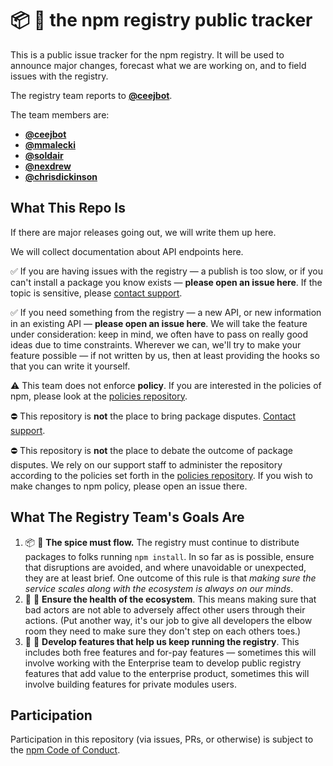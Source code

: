 # :package: :ledger: the npm registry public tracker

This is a public issue tracker for the npm registry. It will be used
to announce major changes, forecast what we are working on, and to
field issues with the registry.

The registry team reports to **[@ceejbot](https://github.com/ceejbot/)**.

The team members are:

* **[@ceejbot](https://github.com/ceejbot/)**
* **[@mmalecki](https://github.com/mmalecki/)**
* **[@soldair](https://github.com/soldair/)**
* **[@nexdrew](https://github.com/nexdrew/)**
* **[@chrisdickinson](https://github.com/chrisdickinson/)**

## What This Repo Is

If there are major releases going out, we will write them up here.

We will collect documentation about API endpoints here.

:white_check_mark: If you are having issues with the registry — a publish is
too slow, or if you can't install a package you know exists — **please open an
issue here**. If the topic is sensitive, please [contact
support](https://www.npmjs.com/support).

:white_check_mark: If you need something from the registry — a new API, or new information in an
existing API — **please open an issue here**. We will take the feature under
consideration: keep in mind, we often have to pass on really good ideas due to
time constraints. Wherever we can, we'll try to make your feature possible — if
not written by us, then at least providing the hooks so that you can write it
yourself.

:warning: This team does not enforce **policy**. If you are interested in the
policies of npm, please look at the [policies
repository](https://github.com/npm/policies).

:no_entry: This repository is **not** the place to bring package disputes.
[Contact support](https://www.npmjs.com/support).

:no_entry: This repository is **not** the place to debate the outcome of
package disputes. We rely on our support staff to administer the repository
according to the policies set forth in the [policies
repository](https://github.com/npm/policies). If you wish to make changes to
npm policy, please open an issue there.

## What The Registry Team's Goals Are

1. :package: :truck: **The spice must flow.** The registry must continue to
   distribute packages to folks running `npm install`. In so far as is possible,
   ensure that disruptions are avoided, and where unavoidable or unexpected, they
   are at least brief. One outcome of this rule is that *making sure the service
   scales along with the ecosystem is always on our minds*.
2. :pill: :tea: **Ensure the health of the ecosystem**. This means making
   sure that bad actors are not able to adversely affect other users through
   their actions. (Put another way, it's our job to give all developers the
   elbow room they need to make sure they don't step on each others toes.)
3. :microscope: :rocket: **Develop features that help us keep running the registry**.
   This includes both free features and for-pay features — sometimes this will
   involve working with the Enterprise team to develop public registry features
   that add value to the enterprise product, sometimes this will involve building
   features for private modules users.

## Participation

Participation in this repository (via issues, PRs, or otherwise) is subject
to the [npm Code of Conduct](https://www.npmjs.com/policies/conduct).
